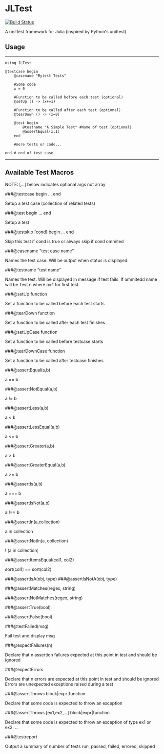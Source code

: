 # JLTest

[![Build Status](https://travis-ci.org/smangano/JLTest.jl.svg?branch=master)](https://travis-ci.org/smangano/JLTest.jl)

A unittest framework for Julia (inspired by Python's unittest)

## Usage
-------------------------------------------------------
    using JLTest

    @testcase begin
        @casename "Mytest Tests"

        #Some code
        x = 0

        #Function to be called before each test (optional)
        @setUp () -> (x+=1)

        #Function to be called after each test (optional)
        @tearDown () -> (x=0)

        @test begin
            @testname "A Simple Test" #Name of test (optional)
            @assertEqual(x,1)
        end

        #more tests or code...

    end # end of test case
-------------------------------------------------------

## Available Test Macros
NOTE: [...] below indicates optional args not array

###@testcase begin ... end

Setup a test case (collection of related tests)

###@test begin ... end

Setup a test

###@testskip [cond] begin ... end

Skip this test if cond is true or always skip if cond ommited

###@casename "test case name"

Names the test case. Will be output when status is displayed

###@testname "test name"

Names the test. Will be displayed in message if test fails. If ommitedd name will be Test n where n=1 for first test.

###@setUp function

Set a function to be called before each test starts


###@tearDown function

Set a function to be called after each test finishes

###@setUpCase function

Set a function to be called before testcase starts


###@tearDownCase function

Set a function to be called after testcase finishes

###@assertEqual(a,b)

a == b

###@assertNotEqual(a,b)

a != b

###@assertLess(a,b)

a < b

###@assertLessEqual(a,b)

a <= b

###@assertGreater(a,b)

a > b

###@assertGreaterEqual(a,b)

a >= b

###@assertIs(a,b)

a === b

###@assertIsNot(a,b)

a !== b

###@assertIn(a,collection)

a in collection

###@assertNotIn(a, collection)

! (a in collection)

###@assertItemsEqual(col1, col2)

sort(col1) == sort(col2)

###@assertIsA(obj, type)
###@assertIsNotA(obj, type)

###@assertMatches(regex, string)

###@assertNotMatches(regex, string)

###@assertTrue(bool)

###@assertFalse(bool)

###@testFailed(msg)

Fail test and display msg

###@expectFailures(n)

Declare that n assertion failures expected at this point in test and should be ignored

###@expectErrors

Declare that n errors are expected at this point in test and should be ignored
Errors are unexpected exceptions raised during a test

###@assertThrows block|expr|function

Declare that some code is expected to throw an exception

###@assertThrows [ex1,ex2,...] block|expr|function

Declare that some code is expected to throw an exception of type ex1 or ex2, ...

###@testreport

Output a summary of number of tests run, passed, failed, errored, skipped

